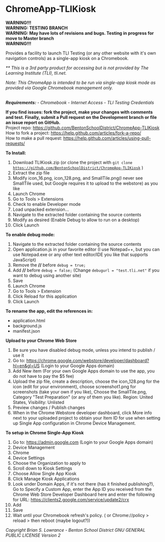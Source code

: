 ChromeApp-TLIKiosk
==================
<B>WARNING!!!</B>  
<B>WARNING:  TESTING BRANCH </B>  
<B>WARNING:  May have lots of revisions and bugs. Testing in progress for move to Master branch </B>  
<B>WARNING!!!</B>  

Provides a facility to launch TLI Testing (or any other website with it's own navigation controls) as a single-app kiosk on a Chromebook.  
  
<I>** This is a 3rd party product for accessing but is not provided by The Learning Institute (TLI), tli.net.</B>  
  
Note: This ChromeApp is intended to be run via single-app kiosk mode as provided via Google Chromebook management only.<BR>  

<BR>
<b>Requirements: </b>
 - Chromebook
 - Internet Access
 - TLI Testing Credentials
  
<B></I>If you find issues: fork the project, make your changes with comments and test. Finally, submit a Pull request on the Development branch or file an issue report on GitHub.</I></B>  
 Project repo: https://github.com/BentonSchoolDistrict/ChromeApp-TLIKiosk  
 How to fork a project: https://help.github.com/articles/fork-a-repo/  
 How to make a pull request: https://help.github.com/articles/using-pull-requests/  
  
<B>To Install:</B>
   1. Download TLIKiosk.zip  (or clone the project with <code>git clone https://github.com/BentonSchoolDistrict/ChromeApp-TLIKiosk</code> )
   2. Extract the zip file
   3. Modify icon_16.png, icon_128.png, and SmallTile.png(I never see SmallTile used, but Google requires it to upload to the webstore) as you like
   3. Launch Chrome
   4. Go to Tools > Extensions
   5. Check to enable Developer mode
   6. Load unpacked extension...
   7. Navigate to the extracted folder containing the source contents
   8. Modify as desired  (Enable Debug to allow to run on a desktop)
   9. Click Launch
   
<B>To enable debug mode:</B>
   1. Navigate to the extracted folder containing the source contents
   2. Open application.js in your favorite editor (I use Notepad++, but you can use Notepad.exe or any other text editor/IDE you like that supports JavaScript)
   3. Remove the <B>//</B> before <code>debug = true;</code>
   4. Add <B>//</B> before <code>debug = false;</code> (Change <code>debugurl = "test.tli.net"</code> if you want to debug using another site)
   5. Save
   6. Launch Chrome
   7. Go to Tools > Extension
   8. Click Reload for this application
   9. Click Launch
   
<B>To rename the app, edit the references in:</B>
  - application.html
  - background.js
  - manifest.json
   
<B>Upload to your Chrome Web Store</B>
  1. Be sure you have disabled debug mode, unless you intend to publish / use it
  2. Go to: https://chrome.google.com/webstore/developer/dashboard?hl=en&gl=US  (Login to your Google Apps domain)
  3. Add New item  (For your own Google Apps domain to use the app, you do not have to pay the $5 fee)
  4. Upload the zip file, create a description, choose the icon_128.png for the icon (edit for your environment), choose screenshot1.png for screenshots (take your own if you like), Choose the SmallTile.png, Category "Test Preparation" (or any of them you like).  Region: United States, Visibility: Unlisted
  5. Preview changes / Publish changes
  6. When in the Chrome Webstore developer dashboard, click More info next to your uploaded project to obtain your Item ID for use when setting up Single App configuration in Chrome Device Management.

<B>To setup in Chrome Single-App Kiosk</B>
  1. Go to:  https://admin.google.com (Login to your Google Apps domain)
  2. Device Management
  3. Chrome
  4. Device Settings
  5. Choose the Organization to apply to
  6. Scroll down to Kiosk Settings
  7. Choose Allow Single App Kiosk
  8. Click Manage Kiosk Applications
  9. Look under Domain Apps, if it's not there (has it finished publishing?), Go to Specify a Custom App, enter the App ID you received from the Chrome Web Store Developer Dashboard here and enter the following for URL: https://clients2.google.com/service/update2/crx
  10. Add
  11. Save
  12. Wait until your Chromebook refresh's policy.  ( or   Chrome://policy  > reload > then reboot (maybe logout?))

 <i>
 Copyright Brian S. Lowrance - Benton School District
 GNU GENERAL PUBLIC LICENSE Version 2
 </i>
